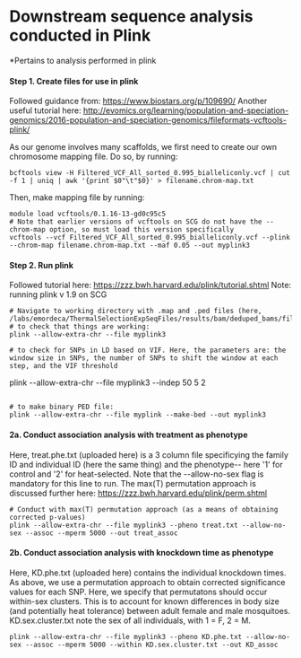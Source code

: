 # Downstream sequence analysis conducted in Plink
*Pertains to analysis performed in plink  


#### Step 1. Create files for use in plink 
Followed guidance from: https://www.biostars.org/p/109690/ 
Another useful tutorial here: http://evomics.org/learning/population-and-speciation-genomics/2016-population-and-speciation-genomics/fileformats-vcftools-plink/

As our genome involves many scaffolds, we first need to create our own chromosome mapping file. Do so, by running:
```
bcftools view -H Filtered_VCF_All_sorted_0.995_bialleliconly.vcf | cut -f 1 | uniq | awk '{print $0"\t"$0}' > filename.chrom-map.txt
```
Then, make mapping file by running:
```
module load vcftools/0.1.16-13-gd0c95c5
# Note that earlier versions of vcftools on SCG do not have the --chrom-map option, so must load this version specifically
vcftools --vcf Filtered_VCF_All_sorted_0.995_bialleliconly.vcf --plink --chrom-map filename.chrom-map.txt --maf 0.05 --out myplink3
```


#### Step 2. Run plink
Followed tutorial here: https://zzz.bwh.harvard.edu/plink/tutorial.shtml
Note: running plink v 1.9 on SCG 

```
# Navigate to working directory with .map and .ped files (here, /labs/emordeca/ThermalSelectionExpSeqFiles/results/bam/deduped_bams/filtered_VCF)
# to check that things are working:
plink --allow-extra-chr --file myplink3

# to check for SNPs in LD based on VIF. Here, the parameters are: the window size in SNPs, the number of SNPs to shift the window at each step, and the VIF threshold
```
plink --allow-extra-chr --file myplink3 --indep 50 5 2
```

# to make binary PED file:
plink --allow-extra-chr --file myplink --make-bed --out myplink3

```
#### 2a. Conduct association analysis with treatment as phenotype 
Here, treat.phe.txt (uploaded here) is a 3 column file specificying the family ID and individual ID (here the same thing) and the phenotype-- here '1' for control and '2' for heat-selected. Note that the --allow-no-sex flag is mandatory for this line to run.
The max(T) permutation approach is discussed further here: https://zzz.bwh.harvard.edu/plink/perm.shtml
```
# Conduct with max(T) permutation approach (as a means of obtaining corrected p-values)
plink --allow-extra-chr --file myplink3 --pheno treat.txt --allow-no-sex --assoc --mperm 5000 --out treat_assoc
```

#### 2b. Conduct association analysis with knockdown time as phenotype 
Here, KD.phe.txt (uploaded here) contains the individual knockdown times. As above, we use a permutation approach to obtain corrected significance values for each SNP. Here, we specify that permutatons should occur within-sex clusters. This is to account for known differences in body size (and potentially heat tolerance) between adult female and male mosquitoes. KD.sex.cluster.txt note the sex of all individuals, with 1 = F, 2 = M. 
```
plink --allow-extra-chr --file myplink3 --pheno KD.phe.txt --allow-no-sex --assoc --mperm 5000 --within KD.sex.cluster.txt --out KD_assoc
```
